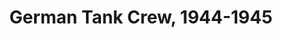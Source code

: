 ---
layout: product
title: "German Tank Crew, 1944-1945                                                                               "
price: "1400" 
desc: "1/35 Figura"
img_path: "/assets/img/MBLTD35201.webp"
brand: "MasterBox"
available: false
special_offer: false
new: false
soon: false
cat: "010000"
subcat: "015300"
subsubcat: "0N/A"
sifra: "MBLTD35201"
popular: false
spec: false
---